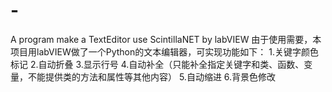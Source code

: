 # -
A program make a TextEditor use ScintillaNET by labVIEW
由于使用需要，本项目用labVIEW做了一个Python的文本编辑器，可实现功能如下：
1.关键字颜色标记
2.自动折叠
3.显示行号
4.自动补全（只能补全指定关键字和类、函数、变量，不能提供类的方法和属性等其他内容）
5.自动缩进
6.背景色修改
